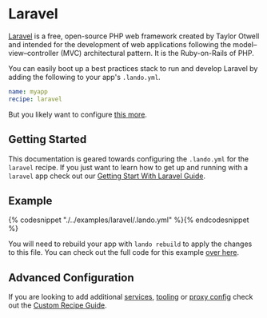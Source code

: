 Laravel
=======

[Laravel](https://laravel.com/) is a free, open-source PHP web framework created by Taylor Otwell and intended for the development of web applications following the model–view–controller (MVC) architectural pattern. It is the Ruby-on-Rails of PHP.

You can easily boot up a best practices stack to run and develop Laravel by adding the following to your app's `.lando.yml`.

```yml
name: myapp
recipe: laravel
```

But you likely want to configure [this more](#example).

Getting Started
---------------

This documentation is geared towards configuring the `.lando.yml` for the `laravel` recipe. If you just want to learn how to get up and running with a `laravel` app check out our [Getting Start With Laravel Guide](./../tutorials/laravel.md).

Example
-------

{% codesnippet "./../examples/laravel/.lando.yml" %}{% endcodesnippet %}

You will need to rebuild your app with `lando rebuild` to apply the changes to this file. You can check out the full code for this example [over here](https://github.com/lando/lando/tree/master/examples/laravel).

Advanced Configuration
----------------------

If you are looking to add additional [services](./../config/services.md), [tooling](./../config/tooling.md) or [proxy config](./../config/proxy.md) check out the [Custom Recipe Guide](./../tutorials/custom.md).
